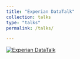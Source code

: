 ```yaml
---
title: "Experian DataTalk"
collection: talks
type: "talks"
permalink: /talks/

---
```


[![Experian DataTalk](http://img.youtube.com/vi/KOxbO0EI4MA/0.jpg)](https://www.youtube.com/watch?v=xlbCconfW-4&t=417s)

